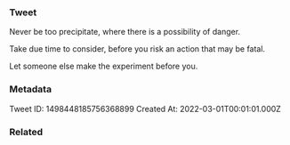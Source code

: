 ### Tweet
Never be too precipitate, where there is a possibility of danger.

Take due time to consider, before you risk an action that may be fatal.

Let someone else make the experiment before you.

### Metadata
Tweet ID: 1498448185756368899
Created At: 2022-03-01T00:01:01.000Z

### Related

